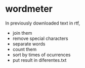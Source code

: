 # wordmeter

In previously downloaded text in rtf, 
  - join them
  - remove special characters
  - separate words
  - count them
  - sort by times of ocurrences
  - put result in diferentes.txt
